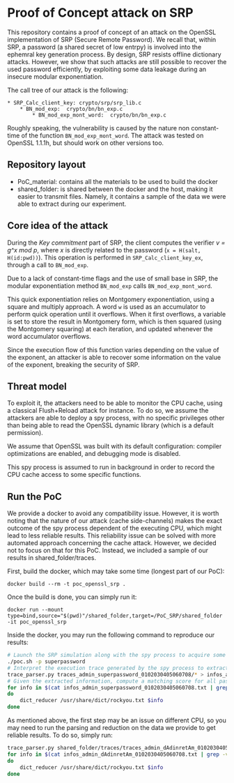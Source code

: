 # Proof of Concept attack on SRP

This repository contains a proof of concept of an attack on the OpenSSL implementation of SRP (Secure Remote Password). We recall that, within SRP, a password (a shared secret of low entrpy) is involved into the ephemral key generation process. By design, SRP resists offline dictionary attacks. However, we show that such attacks are still possible to recover the used password efficiently, by exploiting some data leakage during an insecure modular exponentiation.

The call tree of our attack is the following:

	* SRP_Calc_client_key: crypto/srp/srp_lib.c
		* BN_mod_exp:  crypto/bn/bn_exp.c
			* BN_mod_exp_mont_word:  crypto/bn/bn_exp.c

Roughly speaking, the vulnerability is caused by the nature non constant-time of the function `BN_mod_exp_mont_word`.
The attack was tested on OpenSSL 1.1.1h, but should work on other versions too.

## Repository layout

* PoC_material: contains all the materials to be used to build the docker
* shared_folder: is shared between the docker and the host, making it easier to transmit files. Namely, it contains a sample of the data we were able to extract during our experiment.

## Core idea of the attack

During the *Key commitment* part of SRP, the client computes the verifier *v = g^x mod p*, where *x* is directly related to the password (`x = H(salt, H(id:pwd))`). This operation is performed in `SRP_Calc_client_key_ex`, through a call to `BN_mod_exp`.

Due to a lack of constant-time flags and the use of small base in SRP, the modular exponentiation method `BN_mod_exp` calls `BN_mod_exp_mont_word`.

This quick exponentiation relies on Montgomery exponentiation, using a square and multiply approach. A word `w` is used as an accumulator to perform quick operation until it overflows. 
When it first overflows, a variable is set to store the result in Montgomery form, which is then squared (using the Montgomery squaring) at each iteration, and updated whenever the word accumulator overflows.

Since the execution flow of this function varies depending on the value of the exponent, an attacker is able to recover some information on the value of the exponent, breaking the security of SRP.

## Threat model

To exploit it, the attackers need to be able to monitor the CPU cache, using a classical Flush+Reload attack for instance. To do so, we assume the attackers are able to deploy a spy process, with no specific privileges other than being able to read the OpenSSL dynamic library (which is a default permission).

We assume that OpenSSL was built with its default configuration: compiler optimizations are enabled, and debugging mode is disabled.

This spy process is assumed to run in background in order to record the CPU cache access to some specific functions.

## Run the PoC

We provide a docker to avoid any compatibility issue. However, it is worth noting that the nature of our attack (cache side-channels) makes the exact outcome of the spy process dependent of the executing CPU, which might lead to less reliable results. This reliability issue can be solved with more automated approach concerning the cache attack. However, we decided not to focus on that for this PoC. Instead, we included a sample of our results in shared_folder/traces. 

First, build the docker, which may take some time (longest part of our PoC):
```
docker build --rm -t poc_openssl_srp .
```
Once the build is done, you can simply run it:
```
docker run --mount type=bind,source="$(pwd)"/shared_folder,target=/PoC_SRP/shared_folder -it poc_openssl_srp
```

Inside the docker, you may run the following command to reproduce our results:
```bash
# Launch the SRP simulation along with the spy process to acquire some traces
./poc.sh -p superpassword
# Interpret the execution trace generated by the spy process to extract information
trace_parser.py traces_admin_superpassword_0102030405060708/* > infos_admin_superpassword_0102030405060708.txt
# Given the extracted information, compute a matching score for all passwords in the dictionary. The lower the score, the higher the chance we found the correct password
for info in $(cat infos_admin_superpassword_0102030405060708.txt | grep -v "Error");
do
    dict_reducer /usr/share/dict/rockyou.txt $info
done
```

As mentioned above, the first step may be an issue on different CPU, so you may need to run the parsing and reduction on the data we provide to get reliable results.
To do so, simply run:
```bash
trace_parser.py shared_folder/traces/traces_admin_dAdinretAm_0102030405060708/* > infos_admin_dAdinretAm_0102030405060708.txt
for info in $(cat infos_admin_dAdinretAm_0102030405060708.txt | grep -v "Error");
do
    dict_reducer /usr/share/dict/rockyou.txt $info
done
```
